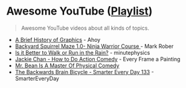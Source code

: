 # Awesome YouTube ([Playlist](https://youtube.com/playlist?list=PLpjqMwJhmfiGFgobP7obKjBkQr-B77Asr&feature=shared))
> Awesome YouTube videos about all kinds of topics.

* [A Brief History of Graphics](https://www.youtube.com/watch?v=QyjyWUrHsFc) - Ahoy
* [Backyard Squirrel Maze 1.0- Ninja Warrior Course ](https://youtu.be/hFZFjoX2cGg) - Mark Rober
* [Is it Better to Walk or Run in the Rain?](https://youtu.be/3MqYE2UuN24) - minutephysics
* [Jackie Chan - How to Do Action Comedy](https://youtu.be/Z1PCtIaM_GQ) -  Every Frame a Painting
* [Mr. Bean Is A Master Of Physical Comedy](https://youtu.be/uBUnmdd5-iA)
* [The Backwards Brain Bicycle - Smarter Every Day 133](https://youtu.be/MFzDaBzBlL0) - SmarterEveryDay
